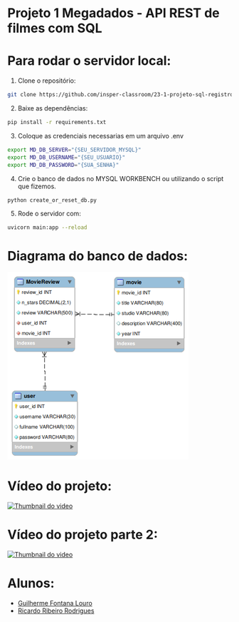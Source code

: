 # Projeto 1 Megadados - API REST de filmes com SQL

# Para rodar o servidor local:
1. Clone o repositório: 
```sh 
git clone https://github.com/insper-classroom/23-1-projeto-sql-registrogeral
```
2. Baixe as dependências: 
```sh 
pip install -r requirements.txt
```
3. Coloque as credenciais necessarias em um arquivo .env
```sh
export MD_DB_SERVER="{SEU_SERVIDOR_MYSQL}"
export MD_DB_USERNAME="{SEU_USUARIO}"
export MD_DB_PASSWORD="{SUA_SENHA}" 
```
4. Crie o banco de dados no MYSQL WORKBENCH ou utilizando o script que fizemos.
```sh
python create_or_reset_db.py
```
5. Rode o servidor com: 
```sh
uvicorn main:app --reload
```

# Diagrama do banco de dados:

![Diagrama do banco de dados](diagrama.png "Diagrama")


# Vídeo do projeto:

[![Thumbnail do video](http://img.youtube.com/vi/_TvoIRiWiOU/0.jpg)](https://youtu.be/_TvoIRiWiOU "Demonstração da API")

# Vídeo do projeto parte 2:

[![Thumbnail do video](http://img.youtube.com/vi/y4ZxlYrwkDI/0.jpg)](https://www.youtube.com/watch?v=y4ZxlYrwkDI "Demonstração da API com ORM")

# Alunos:
- [Guilherme Fontana Louro](https://github.com/guifl2001)
- [Ricardo Ribeiro Rodrigues](https://github.com/RicardoRibeiroRodrigues)
